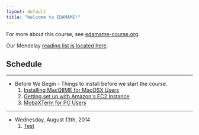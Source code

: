 ```yaml
---
layout: default
title: "Welcome to EDAMAME!"
---
```


For more about this course, see [edamame-course.org](http://edamame-course.org).

Our Mendelay [reading list is located here](http://www.mendeley.com/groups/4688421/edamame/).

## Schedule
---------------------------------------------
* Before We Begin - Things to install before we start the course.
    1. [Installing MacQIIME for MacOSX Users]()
    1. [Getting set up with Amazon's EC2 Instance]()
    2. [MobaXTerm for PC Users]()

---------------------------------------------
* Wednesday, August 13th, 2014
    1. [Test]()
